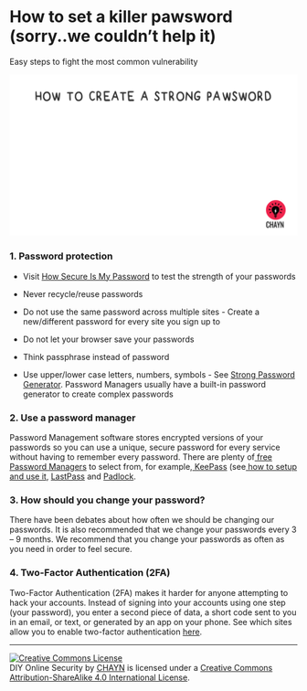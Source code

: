 # How to set a killer pawsword \(sorry..we couldn’t help it\)
Easy steps to fight the most common vulnerability

![](assets/Pawsword.gif)

### 1. Password protection

* Visit [How Secure Is My Password](https://howsecureismypassword.net/) to test the strength of your passwords

* Never recycle\/reuse passwords

* Do not use the same password across multiple sites - Create a new\/different password for every site you sign up to

* Do not let your browser save your passwords

* Think passphrase instead of password

* Use upper\/lower case letters, numbers, symbols - See [Strong Password Generator](https://strongpasswordgenerator.com/). Password Managers usually have a built-in password generator to create complex passwords

### 2. Use a password manager

Password Management software stores encrypted versions of your passwords so you can use a unique, secure password for every service without having to remember every password. There are plenty of[ free Password Managers](http://thehackernews.com/2016/07/best-password-manager.html) to select from, for example,[ KeePass](http://keepass.info/) \(see[ how to setup and use it](https://youtu.be/KQuDrKSZkck), [LastPass](https://www.lastpass.com/) and [Padlock](https://padlock.io/).

### 3. How should you change your password?

There have been debates about how often we should be changing our passwords. It is also recommended that we change your passwords every 3 – 9 months. We recommend that you change your passwords as often as you need in order to feel secure.

### 4. Two-Factor Authentication \(2FA\)

Two-Factor Authentication \(2FA\) makes it harder for anyone attempting to hack your accounts. Instead of signing into your accounts using one step \(your password\), you enter a second piece of data, a short code sent to you in an email, or text, or generated by an app on your phone. See which sites allow you to enable two-factor authentication [here](http://twofactorauth.org/).





---
<a rel="license" href="http://creativecommons.org/licenses/by-sa/4.0/"><img alt="Creative Commons License" style="border-width:0" src="https://i.creativecommons.org/l/by-sa/4.0/88x31.png" /></a><br /><span xmlns:dct="http://purl.org/dc/terms/" property="dct:title">DIY Online Security</span> by <a xmlns:cc="http://creativecommons.org/ns#" href="http://chayn.co" property="cc:attributionName" rel="cc:attributionURL">CHAYN</a> is licensed under a <a rel="license" href="http://creativecommons.org/licenses/by-sa/4.0/">Creative Commons Attribution-ShareAlike 4.0 International License</a>.